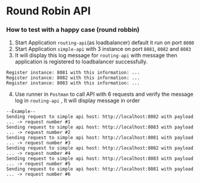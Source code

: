 # Round Robin API

### How to test with a happy case (round robbin)
1. Start Application `routing-api`(as loadbalancer) default it run on port `8080` 
2. Start Application `simple-api` with 3 instance on port `8081`, `8082` and `8083`
3. It will display this log message for `routing-api` with message then application is registered to loadbalancer successfully.  

```
Register instance: 8081 with this information: ...
Register instance: 8082 with this information: ...
Register instance: 8083 with this information: ... 
```

4. Use runner in `Postman` to call API with 6 requests and verify the message log in `routing-api` , It will display message in order 


```
--Example--  
Sending request to simple api host: http://localhost:8082 with payload ... -> request number #1
Sending request to simple api host: http://localhost:8083 with payload ... -> request number #2
Sending request to simple api host: http://localhost:8081 with payload ... -> request number #3
Sending request to simple api host: http://localhost:8082 with payload ... -> request number #4
Sending request to simple api host: http://localhost:8083 with payload ... -> request number #5
Sending request to simple api host: http://localhost:8081 with payload ... -> request number #6 
```